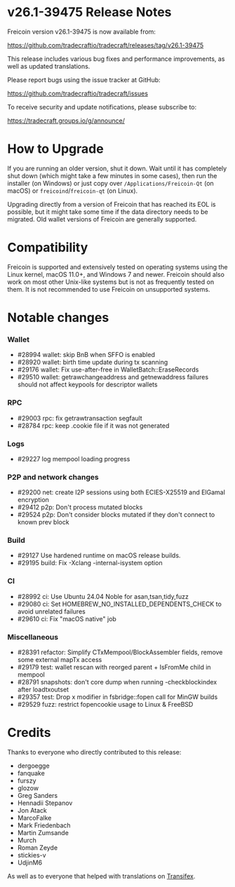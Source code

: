 v26.1-39475 Release Notes
=========================

Freicoin version v26.1-39475 is now available from:

  https://github.com/tradecraftio/tradecraft/releases/tag/v26.1-39475

This release includes various bug fixes and performance improvements, as well as updated translations.

Please report bugs using the issue tracker at GitHub:

  https://github.com/tradecraftio/tradecraft/issues

To receive security and update notifications, please subscribe to:

  https://tradecraft.groups.io/g/announce/

How to Upgrade
==============

If you are running an older version, shut it down. Wait until it has completely shut down (which might take a few minutes in some cases), then run the installer (on Windows) or just copy over `/Applications/Freicoin-Qt` (on macOS) or `freicoind`/`freicoin-qt` (on Linux).

Upgrading directly from a version of Freicoin that has reached its EOL is possible, but it might take some time if the data directory needs to be migrated.  Old wallet versions of Freicoin are generally supported.

Compatibility
=============

Freicoin is supported and extensively tested on operating systems using the Linux kernel, macOS 11.0+, and Windows 7 and newer.  Freicoin should also work on most other Unix-like systems but is not as frequently tested on them.  It is not recommended to use Freicoin on unsupported systems.

Notable changes
===============

### Wallet

- #28994 wallet: skip BnB when SFFO is enabled
- #28920 wallet: birth time update during tx scanning
- #29176 wallet: Fix use-after-free in WalletBatch::EraseRecords
- #29510 wallet: getrawchangeaddress and getnewaddress failures should not affect keypools for descriptor wallets

### RPC

- #29003 rpc: fix getrawtransaction segfault
- #28784 rpc: keep .cookie file if it was not generated

### Logs

- #29227 log mempool loading progress

### P2P and network changes

- #29200 net: create I2P sessions using both ECIES-X25519 and ElGamal encryption
- #29412 p2p: Don't process mutated blocks
- #29524 p2p: Don't consider blocks mutated if they don't connect to known prev block

### Build

- #29127 Use hardened runtime on macOS release builds.
- #29195 build: Fix -Xclang -internal-isystem option

### CI

- #28992 ci: Use Ubuntu 24.04 Noble for asan,tsan,tidy,fuzz
- #29080 ci: Set HOMEBREW_NO_INSTALLED_DEPENDENTS_CHECK to avoid unrelated failures
- #29610 ci: Fix "macOS native" job

### Miscellaneous

- #28391 refactor: Simplify CTxMempool/BlockAssembler fields, remove some external mapTx access
- #29179 test: wallet rescan with reorged parent + IsFromMe child in mempool
- #28791 snapshots: don't core dump when running -checkblockindex after loadtxoutset
- #29357 test: Drop x modifier in fsbridge::fopen call for MinGW builds
- #29529 fuzz: restrict fopencookie usage to Linux & FreeBSD

Credits
=======

Thanks to everyone who directly contributed to this release:

- dergoegge
- fanquake
- furszy
- glozow
- Greg Sanders
- Hennadii Stepanov
- Jon Atack
- MarcoFalke
- Mark Friedenbach
- Martin Zumsande
- Murch
- Roman Zeyde
- stickies-v
- UdjinM6

As well as to everyone that helped with translations on [Transifex](https://www.transifex.com/tradecraft/freicoin-1/).
